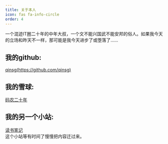 ```yaml
---
title: 关于本人
icon: fas fa-info-circle
order: 4
---
```


一个混迹IT圈二十年的中年大叔，一个文不能兴国武不能安邦的俗人。如果我今天的立场和昨天不一样，那可能是我今天进步了或堕落了……

## 我的github: 

[qinsg(https://github.com/qinsg)](https://github.com/qinsg)

## 我的雪球:

[码农二十年](https://xueqiu.com/u/6183701039)

## 我的另一个小站:

[读书笔记](https://qinsg.joybrainx.com)  
这个小站等有时间了慢慢把内容迁过来。
